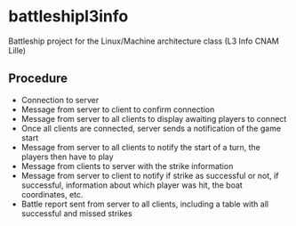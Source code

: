 # battleshipl3info
Battleship project for the Linux/Machine architecture class (L3 Info CNAM Lille)

## Procedure

- Connection to server
- Message from server to client to confirm connection
- Message from server to all clients to display awaiting players to connect
- Once all clients are connected, server sends a notification of the game start
- Message from server to all clients to notify the start of a turn, the players then have to play
- Message from clients to server with the strike information
- Message from server to client to notify if strike as successful or not, if successful, information about which player was hit, the boat coordinates, etc. 
- Battle report sent from server to all clients, including a table with all successful and missed strikes
